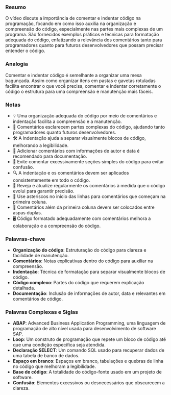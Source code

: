 ### Resumo
O vídeo discute a importância de comentar e indentar código na programação, focando em como isso auxilia na organização e compreensão do código, especialmente nas partes mais complexas de um programa. São fornecidos exemplos práticos e técnicas para formatação adequada do código, enfatizando a relevância dos comentários tanto para programadores quanto para futuros desenvolvedores que possam precisar entender o código.

### Analogia
Comentar e indentar código é semelhante a organizar uma mesa bagunçada. Assim como organizar itens em pastas e gavetas rotuladas facilita encontrar o que você precisa, comentar e indentar corretamente o código o estrutura para uma compreensão e manutenção mais fáceis.

### Notas
- 💡 Uma organização adequada do código por meio de comentários e indentação facilita a compreensão e a manutenção.
- 💬 Comentários esclarecem partes complexas do código, ajudando tanto programadores quanto futuros desenvolvedores.
- 🛠️ A indentação ajuda a separar visualmente blocos de código, melhorando a legibilidade.
- 📅 Adicionar comentários com informações de autor e data é recomendado para documentação.
- 🚀 Evite comentar excessivamente seções simples do código para evitar confusão.
- 🔍 A indentação e os comentários devem ser aplicados consistentemente em todo o código.
- 🔄 Reveja e atualize regularmente os comentários à medida que o código evolui para garantir precisão.
- 📝 Use asteriscos no início das linhas para comentários que começam na primeira coluna.
- 💬 Comentários além da primeira coluna devem ser colocados entre aspas duplas.
- 🖥️ Código formatado adequadamente com comentários melhora a colaboração e a compreensão do código.

### Palavras-chave
- **Organização do código**: Estruturação do código para clareza e facilidade de manutenção.
- **Comentários**: Notas explicativas dentro do código para auxiliar na compreensão.
- **Indentação**: Técnica de formatação para separar visualmente blocos de código.
- **Código complexo**: Partes do código que requerem explicação detalhada.
- **Documentação**: Inclusão de informações de autor, data e relevantes em comentários de código.

### Palavras Complexas e Siglas
- **ABAP**: Advanced Business Application Programming, uma linguagem de programação de alto nível usada para desenvolvimento de software SAP.
- **Loop**: Um construto de programação que repete um bloco de código até que uma condição específica seja atendida.
- **Declaração SELECT**: Um comando SQL usado para recuperar dados de uma tabela de banco de dados.
- **Espaço em branco**: Espaços em branco, tabulações e quebras de linha no código que melhoram a legibilidade.
- **Base de código**: A totalidade do código-fonte usado em um projeto de software.
- **Confusão**: Elementos excessivos ou desnecessários que obscurecem a clareza.
